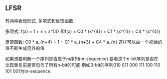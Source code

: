 ## LFSR

有两种表现形式, 多项式和反馈函数

多项式: f(x) = 1 + x + x^{4}
即f(x) = C0 * (x^{4}) + C1 * (x^{1}) + C4 * (x^{4})

反馈函数: C0 * a_{n+4} = 1 + C1 * a_{n+3} + C4 * a_{n}
这样可以由一个初始的值不断生成另外的值

如果想要判断一个序列是否属于m序列(m-sequence)
要看这个n-bit序列是否在出现重复前是否包含了所有n-bit的可能
例如3-bit的序列010 011 000 111 100 110 101 001为m-sequence
